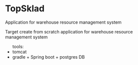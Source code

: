 # TopSklad
<p> Application for warehouse resource management system</p>

Target create from scratch application for warehouse resource management system
<ul>tools:
<li>tomcat</li>
<li>gradle + Spring boot + postgres DB</li>
